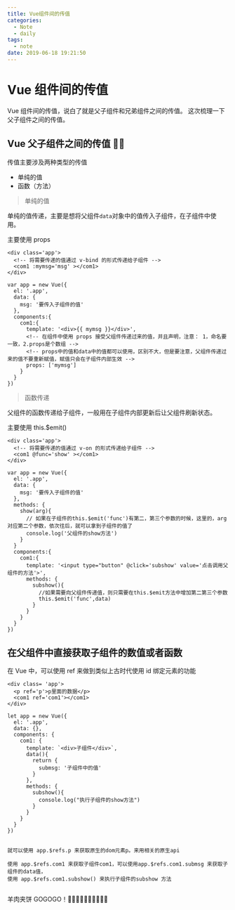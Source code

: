 ```yaml
---
title: Vue组件间的传值
categories:
  - Note
  - daily
tags:
  - note
date: 2019-06-18 19:21:50
---
```


# Vue 组件间的传值

Vue 组件间的传值，说白了就是父子组件和兄弟组件之间的传值。
这次梳理一下父子组件之间的传值。

## Vue 父子组件之间的传值 👨👦

传值主要涉及两种类型的传值

- 单纯的值
- 函数（方法）

> 单纯的值

单纯的值传递，主要是想将父组件`data`对象中的值传入子组件，在子组件中使用。

主要使用 props

```
<div class='app'>
  <!-- 将需要传递的值通过 v-bind 的形式传递给子组件 -->
  <com1 :mymsg='msg' ></com1>
</div>

var app = new Vue({
  el: '.app',
  data: {
    msg: '要传入子组件的值'
  },
  components:{
    com1:{
      template: '<div>{{ mymsg }}</div>',
      <!-- 在组件中使用 props 接受父组件传递过来的值，并且声明，注意： 1，命名要一致，2.props是个数组 -->
      <!-- props中的值和data中的值都可以使用，区别不大，但是要注意，父组件传递过来的值不要重新赋值，赋值只会在子组件内部生效 -->
      props: ['mymsg']
    }
  }
})

```

> 函数传递

父组件的函数传递给子组件，一般用在子组件内部更新后让父组件刷新状态。

主要使用 this.\$emit()

```
<div class='app'>
  <!-- 将需要传递的值通过 v-on 的形式传递给子组件 -->
  <com1 @func='show' ></com1>
</div>

var app = new Vue({
  el: '.app',
  data: {
    msg: '要传入子组件的值'
  },
  methods: {
    show(arg){
      // 如果在子组件的this.$emit('func')有第二，第三个参数的时候，这里的，arg对应第二个参数，依次往后，就可以拿到子组件的值了
      console.log('父组件的show方法')
    }
  }
  components:{
    com1:{
      template: '<input type="button" @click='subshow' value='点击调用父组件的方法'>',
      methods: {
        subshow(){
          //如果需要向父组件传递值，则只需要在this.$emit方法中增加第二第三个参数
          this.$emit('func',data)
        }
      }
    }
  }
})
```

## 在父组件中直接获取子组件的数值或者函数

在 Vue 中，可以使用 ref 来做到类似上古时代使用 id 绑定元素的功能

```
<div class= 'app'>
  <p ref='p'>p里面的数据</p>
  <com1 ref='com1'></com1>
</div>

let app = new Vue({
  el: '.app',
  data: {},
  components: {
    com1: {
      template: `<div>子组件</div>`,
      data(){
        return {
          submsg: '子组件中的值'
        }
      },
      methods: {
        subshow(){
          console.log("执行子组件的show方法")
        }
      }
    }
  }
})


就可以使用 app.$refs.p 来获取原生的dom元素p。来用相关的原生api

使用 app.$refs.com1 来获取子组件com1，可以使用app.$refs.com1.submsg 来获取子组件的data值，
使用 app.$refs.com1.subshow() 来执行子组件的subshow 方法


```

羊肉夹饼 GOGOGO！🐑🐑🐑🐑🐑🐑🐑🐑🐑🐑
